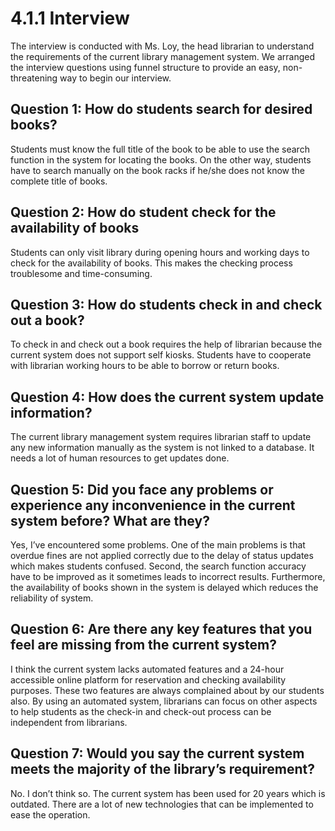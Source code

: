 # 4.1.1 Interview
The interview is conducted with Ms. Loy, the head librarian to understand the requirements of the current library management system. We arranged the interview questions using funnel structure to provide an easy, non-threatening way to begin our interview.

## Question 1: How do students search for desired books?
Students must know the full title of the book to be able to use the search function in the system for locating the books. On the other way, students have to search manually on the book racks if he/she does not know the complete title of books. 

## Question 2: How do student check for the availability of books
Students can only visit library during opening hours and working days to check for the availability of books. This makes the checking process troublesome and time-consuming. 

## Question 3: How do students check in and check out a book?
To check in and check out a book requires the help of librarian because the current system does not support self kiosks. Students have to cooperate with librarian working hours to be able to borrow or return books.

## Question 4: How does the current system update information?
The current library management system requires librarian staff to update any new information manually as the system is not linked to a database. It needs a lot of human resources to get updates done.
 
## Question 5: Did you face any problems or experience any inconvenience in the current system before? What are they?
Yes, I’ve encountered some problems. One of the main problems is that overdue fines are not applied correctly due to the delay of status updates which makes students confused. Second, the search function accuracy have to be improved as it sometimes leads to incorrect results. Furthermore, the availability of books shown in the system is delayed which reduces the reliability of system.

## Question 6: Are there any key features that you feel are missing from the current system?
I think the current system lacks automated features and a 24-hour accessible online platform for reservation and checking availability purposes. These two features are always complained about by our students also. By using an automated system, librarians can focus on other aspects to help students as the check-in and check-out process can be independent from librarians. 

## Question 7: Would you say the current system meets the majority of the library’s requirement?
No. I don’t think so. The current system has been used for 20 years which is outdated. There are a lot of new technologies that can be implemented to ease the operation.

